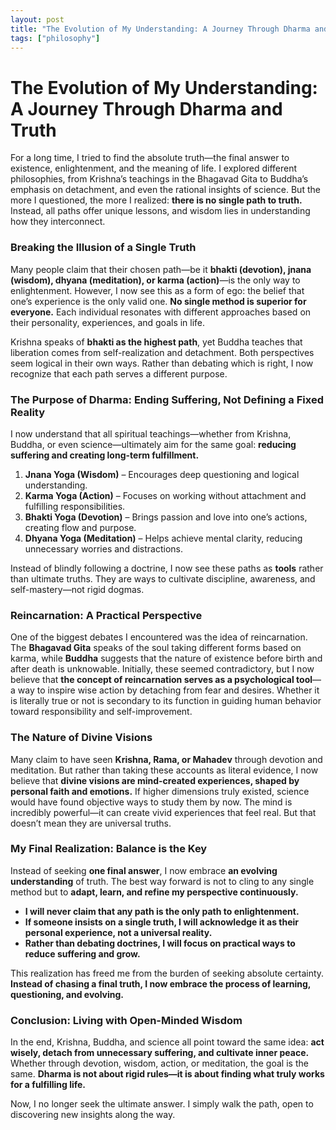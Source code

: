 ```yaml
---
layout: post
title: "The Evolution of My Understanding: A Journey Through Dharma and Truth"
tags: ["philosophy"]
---
```


# The Evolution of My Understanding: A Journey Through Dharma and Truth

For a long time, I tried to find the absolute truth—the final answer to existence, enlightenment, and the meaning of life. I explored different philosophies, from Krishna’s teachings in the Bhagavad Gita to Buddha’s emphasis on detachment, and even the rational insights of science. But the more I questioned, the more I realized: **there is no single path to truth.** Instead, all paths offer unique lessons, and wisdom lies in understanding how they interconnect.

### **Breaking the Illusion of a Single Truth**

Many people claim that their chosen path—be it **bhakti (devotion), jnana (wisdom), dhyana (meditation), or karma (action)**—is the only way to enlightenment. However, I now see this as a form of ego: the belief that one’s experience is the only valid one. **No single method is superior for everyone.** Each individual resonates with different approaches based on their personality, experiences, and goals in life.

Krishna speaks of **bhakti as the highest path**, yet Buddha teaches that liberation comes from self-realization and detachment. Both perspectives seem logical in their own ways. Rather than debating which is right, I now recognize that each path serves a different purpose.

### **The Purpose of Dharma: Ending Suffering, Not Defining a Fixed Reality**

I now understand that all spiritual teachings—whether from Krishna, Buddha, or even science—ultimately aim for the same goal: **reducing suffering and creating long-term fulfillment.**

1. **Jnana Yoga (Wisdom)** – Encourages deep questioning and logical understanding.
2. **Karma Yoga (Action)** – Focuses on working without attachment and fulfilling responsibilities.
3. **Bhakti Yoga (Devotion)** – Brings passion and love into one’s actions, creating flow and purpose.
4. **Dhyana Yoga (Meditation)** – Helps achieve mental clarity, reducing unnecessary worries and distractions.

Instead of blindly following a doctrine, I now see these paths as **tools** rather than ultimate truths. They are ways to cultivate discipline, awareness, and self-mastery—not rigid dogmas.

### **Reincarnation: A Practical Perspective**

One of the biggest debates I encountered was the idea of reincarnation. The **Bhagavad Gita** speaks of the soul taking different forms based on karma, while **Buddha** suggests that the nature of existence before birth and after death is unknowable. Initially, these seemed contradictory, but I now believe that **the concept of reincarnation serves as a psychological tool**—a way to inspire wise action by detaching from fear and desires. Whether it is literally true or not is secondary to its function in guiding human behavior toward responsibility and self-improvement.

### **The Nature of Divine Visions**

Many claim to have seen **Krishna, Rama, or Mahadev** through devotion and meditation. But rather than taking these accounts as literal evidence, I now believe that **divine visions are mind-created experiences, shaped by personal faith and emotions.** If higher dimensions truly existed, science would have found objective ways to study them by now. The mind is incredibly powerful—it can create vivid experiences that feel real. But that doesn’t mean they are universal truths.

### **My Final Realization: Balance is the Key**

Instead of seeking **one final answer**, I now embrace **an evolving understanding** of truth. The best way forward is not to cling to any single method but to **adapt, learn, and refine my perspective continuously.**

- **I will never claim that any path is the only path to enlightenment.**
- **If someone insists on a single truth, I will acknowledge it as their personal experience, not a universal reality.**
- **Rather than debating doctrines, I will focus on practical ways to reduce suffering and grow.**

This realization has freed me from the burden of seeking absolute certainty. **Instead of chasing a final truth, I now embrace the process of learning, questioning, and evolving.**

### **Conclusion: Living with Open-Minded Wisdom**

In the end, Krishna, Buddha, and science all point toward the same idea: **act wisely, detach from unnecessary suffering, and cultivate inner peace.** Whether through devotion, wisdom, action, or meditation, the goal is the same. **Dharma is not about rigid rules—it is about finding what truly works for a fulfilling life.**

Now, I no longer seek the ultimate answer. I simply walk the path, open to discovering new insights along the way.

